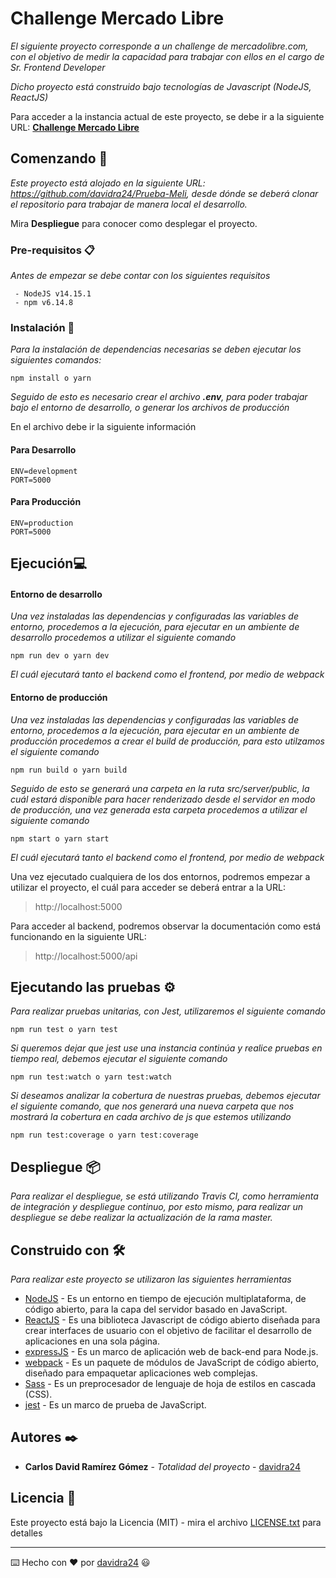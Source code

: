# Challenge Mercado Libre

_El siguiente proyecto corresponde a un challenge de mercadolibre.com, con el objetivo de medir la capacidad para trabajar con ellos en el cargo de Sr. Frontend Developer_

_Dicho proyecto está construido bajo tecnologías de Javascript (NodeJS, ReactJS)_

Para acceder a la instancia actual de este proyecto, se debe ir a la siguiente URL:  [**Challenge Mercado Libre**](https://mercado-libre-challenge.herokuapp.com/)

## Comenzando 🚀

_Este proyecto está alojado en la siguiente URL: https://github.com/davidra24/Prueba-Meli, desde dónde se deberá clonar el repositorio para trabajar de manera local el desarrollo._

Mira **Despliegue** para conocer como desplegar el proyecto.


### Pre-requisitos 📋

_Antes de empezar se debe contar con los siguientes requisitos_

```
 - NodeJS v14.15.1
 - npm v6.14.8
```

### Instalación 🔧

_Para la instalación de dependencias necesarias se deben ejecutar los siguientes comandos:_

```
npm install o yarn
```

_Seguido de esto es necesario crear el archivo **.env**, para poder trabajar bajo el entorno de desarrollo, o generar los archivos de producción_

En el archivo debe ir la siguiente información

#### Para Desarrollo
```
ENV=development
PORT=5000
```
#### Para Producción
```
ENV=production
PORT=5000
```
## Ejecución💻

#### Entorno de desarrollo
_Una vez instaladas las dependencias y configuradas las variables de entorno, procedemos a la ejecución, para ejecutar en un ambiente de desarrollo procedemos a utilizar el siguiente comando_
```
npm run dev o yarn dev
```
_El cuál ejecutará tanto el backend como el frontend, por medio de webpack_

#### Entorno de producción
_Una vez instaladas las dependencias y configuradas las variables de entorno, procedemos a la ejecución, para ejecutar en un ambiente de producción procedemos a crear el build de producción, para esto utilzamos el siguiente comando_
```
npm run build o yarn build
```
_Seguido de esto se generará una carpeta en la ruta src/server/public, la cuál estará disponible para hacer renderizado desde el servidor en modo de producción, una vez generada esta carpeta procedemos a utilizar el siguiente comando_
```
npm start o yarn start
```
_El cuál ejecutará tanto el backend como el frontend, por medio de webpack_

Una vez ejecutado cualquiera de los dos entornos, podremos empezar a utilizar el proyecto, el cuál para acceder se deberá entrar a la URL: 

> http://localhost:5000

Para acceder al backend, podremos observar la documentación como está funcionando en la siguiente URL:

> http://localhost:5000/api
 

## Ejecutando las pruebas ⚙️

_Para realizar pruebas unitarias, con Jest, utilizaremos el siguiente comando_
```
npm run test o yarn test
```
_Si queremos dejar que jest use una instancia continúa y realice pruebas en tiempo real, debemos ejecutar el siguiente comando_
```
npm run test:watch o yarn test:watch
```
_Si deseamos analizar la cobertura de nuestras pruebas, debemos ejecutar el siguiente comando, que nos generará una nueva carpeta que nos mostrará la cobertura en cada archivo de js que estemos utilizando_
```
npm run test:coverage o yarn test:coverage
```

## Despliegue 📦

_Para realizar el despliegue, se está utilizando Travis CI, como herramienta de integración y despliegue continuo, por esto mismo, para realizar un despliegue se debe realizar la actualización de la rama master._

## Construido con 🛠️

_Para realizar este proyecto se utilizaron las siguientes herramientas_

* [NodeJS](https://nodejs.org/en/docs/) - Es un entorno en tiempo de ejecución multiplataforma, de código abierto, para la capa del servidor basado en JavaScript.
* [ReactJS](https://es.reactjs.org/docs/getting-started.html) - Es una biblioteca Javascript de código abierto diseñada para crear interfaces de usuario con el objetivo de facilitar el desarrollo de aplicaciones en una sola página.
* [expressJS](https://expressjs.com/en/guide/routing.html) - Es un marco de aplicación web de back-end para Node.js.
* [webpack](https://webpack.js.org/concepts/) - Es un paquete de módulos de JavaScript de código abierto, diseñado para empaquetar aplicaciones web complejas.
* [Sass](https://sass-lang.com/documentation) - Es un preprocesador de lenguaje de hoja de estilos en cascada (CSS).
* [jest](https://jestjs.io/docs/getting-started) - Es un marco de prueba de JavaScript.

## Autores ✒️

* **Carlos David Ramírez Gómez** - *Totalidad del proyecto* - [davidra24](https://github.com/davidra24)

## Licencia 📄

Este proyecto está bajo la Licencia (MIT) - mira el archivo [LICENSE.txt](https://github.com/davidra24/Prueba-Meli/blob/master/LICENSE.txt) para detalles

---
⌨️ Hecho con ❤️ por [davidra24](https://github.com/davidra24/Prueba-Meli) 😃